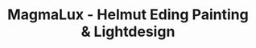 ---
title: "MagmaLux - Helmut Eding Painting & Lightdesign"
url: /egling/magmalux-helmut-eding-painting-und-lightdesign/
shop: Raumausstattung
---